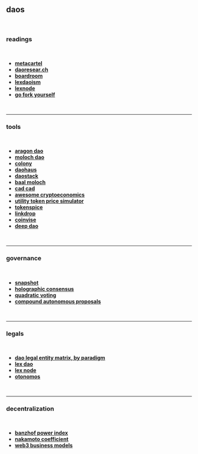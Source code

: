 ## daos

<br>


### readings

<br>

* **[metacartel](https://www.metacartel.org/)**
* **[daoresear.ch](https://daoresearch.substack.com/)**
* **[boardroom](https://governance.substack.com/)**
* **[lexdaoism](https://lexdao.substack.com/)**
* **[lexnode](https://medium.com/@lex_node)**
* **[go fork yourself](https://www.notboring.co/p/go-fork-yourself)**

<br>

---

### tools

<br>

* **[aragon dao](https://help.aragon.org/article/31-explore-the-company-organization)**
* **[moloch dao](https://github.com/MolochVentures/moloch/tree/minimal-revenue/v1_contracts)**
* **[colony](https://colony.io/)**
* **[daohaus](https://daohaus.club/)**
* **[daostack](https://daostack.io/)**
* **[baal moloch](https://baal-docs.vercel.app/)**
* **[cad cad](http://cadcad.org/)**
* **[awesome cryptoeconomics](https://github.com/jpantunes/awesome-cryptoeconomics)**
* **[utility token price simulator](https://github.com/melonattacker/utility-token-price-simulator)**
* **[tokenspice](https://github.com/tokenspice/tokenspice)**
* **[linkdrop](https://linkdrop.io/)**
* **[coinvise](https://www.coinvise.co/)**
* **[deep dao](http://deepdao.world/#/app/dashboard)**

<br>

----

### governance 

<br>

* **[snapshot](https://snapshot.org/#/)**
* **[holographic consensus](https://medium.com/daostack/holographic-consensus-part-2-4fd461e8dcde)**
* **[quadratic voting](https://en.wikipedia.org/wiki/Quadratic_voting)**
* **[compound autonomous proposals](https://medium.com/compound-finance/compound-autonomous-proposals-354e7a2ad6b7)**


<br>

---

### legals 

<br>

* **[dao legal entity matrix, by paradigm](https://daos.paradigm.xyz/)**
* **[lex dao](https://lexdao.org/)**
* **[lex node](https://www.dealninja.law/)**
* **[otonomos](https://otonomos.com)**

<br>

---

### decentralization

<br>

* **[banzhof power index](https://blog.coinfund.io/are-blockchain-voters-dummies-4a89a376de69)**
* **[nakamoto coefficient](https://news.earn.com/quantifying-decentralization-e39db233c28e)**
* **[web3 business models](https://github.com/FEMBusinessModelsRing/web3_revenue_primitives)**


